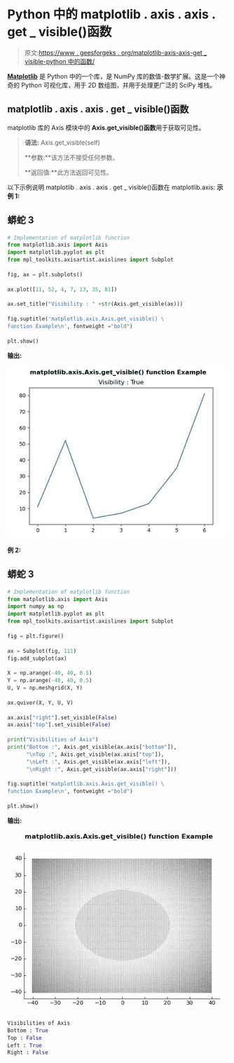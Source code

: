 # Python 中的 matplotlib . axis . axis . get _ visible()函数

> 原文:[https://www . geesforgeks . org/matplotlib-axis-axis-get _ visible-python 中的函数/](https://www.geeksforgeeks.org/matplotlib-axis-axis-get_visible-function-in-python/)

[**Matplotlib**](https://www.geeksforgeeks.org/python-introduction-matplotlib/) 是 Python 中的一个库，是 NumPy 库的数值-数学扩展。这是一个神奇的 Python 可视化库，用于 2D 数组图，并用于处理更广泛的 SciPy 堆栈。

## matplotlib . axis . axis . get _ visible()函数

matplotlib 库的 Axis 模块中的 **Axis.get_visible()函数**用于获取可见性。

> **语法:** Axis.get_visible(self)
> 
> **参数:**该方法不接受任何参数。
> 
> **返回值:**此方法返回可见性。

以下示例说明 matplotlib . axis . axis . get _ visible()函数在 matplotlib.axis:
**示例 1:**

## 蟒蛇 3

```py
# Implementation of matplotlib function
from matplotlib.axis import Axis
import matplotlib.pyplot as plt  
from mpl_toolkits.axisartist.axislines import Subplot  

fig, ax = plt.subplots()  

ax.plot([11, 52, 4, 7, 13, 35, 81])  

ax.set_title("Visibility : " +str(Axis.get_visible(ax)))

fig.suptitle('matplotlib.axis.Axis.get_visible() \
function Example\n', fontweight ="bold")  

plt.show() 
```

**输出:**

![](img/cffa6145f532298b03c4354c5db84d06.png)

**例 2:**

## 蟒蛇 3

```py
# Implementation of matplotlib function
from matplotlib.axis import Axis
import numpy as np  
import matplotlib.pyplot as plt  
from mpl_toolkits.axisartist.axislines import Subplot  

fig = plt.figure()  

ax = Subplot(fig, 111)  
fig.add_subplot(ax)  

X = np.arange(-40, 40, 0.5)  
Y = np.arange(-40, 40, 0.5)  
U, V = np.meshgrid(X, Y)  

ax.quiver(X, Y, U, V)  

ax.axis["right"].set_visible(False)  
ax.axis["top"].set_visible(False)  

print("Visibilities of Axis")  
print("Bottom :", Axis.get_visible(ax.axis["bottom"]),  
      "\nTop :", Axis.get_visible(ax.axis["top"]),  
      "\nLeft :", Axis.get_visible(ax.axis["left"]),  
      "\nRight :", Axis.get_visible(ax.axis["right"]))

fig.suptitle('matplotlib.axis.Axis.get_visible() \
function Example\n', fontweight ="bold")  

plt.show() 
```

**输出:**

![](img/a8e75610120dc71ec6e0468b22376058.png)

```py
Visibilities of Axis
Bottom : True 
Top : False 
Left : True 
Right : False

```
